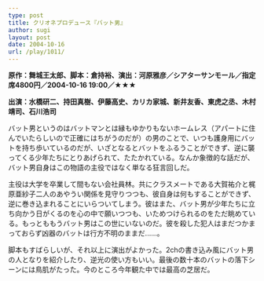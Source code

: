 ```yaml
---
type: post
title: クリオネプロデュース『バット男』
author: sugi
layout: post
date: 2004-10-16
url: /play/1011/
---
```

**原作：舞城王太郎、脚本：倉持裕、演出：河原雅彦／シアターサンモール／指定席4800円／2004-10-16 19:00／★★★**

**出演：水橋研二、持田真樹、伊藤高史、カリカ家城、新井友香、東虎之丞、木村靖司、石川浩司**

バット男というのはバットマンとは縁もゆかりもないホームレス（アパートに住んでいたらしいので正確にはちがうのだが）の男のことで、いつも護身用にバットを持ち歩いているのだが、いざとなるとバットをふるうことができず、逆に襲ってくる少年たちにとりあげられて、たたかれている。なんか象徴的な話だが、バット男自身はこの物語の主役ではなく単なる狂言回しだ。

主役は大学を卒業して間もない会社員林。共にクラスメートである大賀祐介と梶原亜紗子二人のあやうい関係を見守りつつも、彼自身は何もすることができず、逆に巻き込まれることにいらついてしまう。彼はまた、バット男が少年たちに立ち向かう日がくるのを心の中で願いつつも、いためつけられるのをただ眺めている。もっとももうバット男はこの世にいないのだ。彼を殺した犯人はまだつかまっておらず凶器のバットは行方不明のままだ......。

脚本もすばらしいが、それ以上に演出がよかった。2chの書き込み風にバット男の人となりを紹介したり、逆光の使い方もいい。最後の数十本のバットの落下シーンには鳥肌がたった。今のところ今年観た中では最高の芝居だ。
